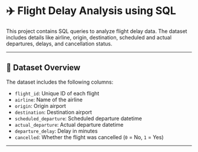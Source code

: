 # ✈️ Flight Delay Analysis using SQL

This project contains SQL queries to analyze flight delay data. The dataset includes details like airline, origin, destination, scheduled and actual departures, delays, and cancellation status.

---

## 📁 Dataset Overview

The dataset includes the following columns:

- `flight_id`: Unique ID of each flight
- `airline`: Name of the airline
- `origin`: Origin airport
- `destination`: Destination airport
- `scheduled_departure`: Scheduled departure datetime
- `actual_departure`: Actual departure datetime
- `departure_delay`: Delay in minutes
- `cancelled`: Whether the flight was cancelled (`0` = No, `1` = Yes)

---